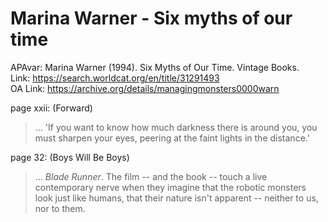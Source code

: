 # Marina Warner - Six myths of our time  

APAvar: Marina Warner (1994). Six Myths of Our Time. Vintage Books.  
Link: <https://search.worldcat.org/en/title/31291493>  
OA Link: <https://archive.org/details/managingmonsters0000warn>  

page xxii: (Forward)  
> ... 'If you want to know how much darkness there is around you, you must sharpen your eyes, peering at the faint lights in the distance.'  

page 32: (Boys Will Be Boys)  
> ... _Blade Runner_. The film -- and the book -- touch a live contemporary nerve when they imagine that the robotic monsters look just like humans, that their nature isn't apparent -- neither to us, nor to them.  

